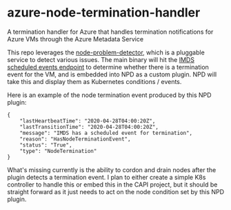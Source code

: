 # azure-node-termination-handler
A termination handler for Azure that handles termination notifications for Azure VMs through the Azure Metadata Service

This repo leverages the [node-problem-detector](https://github.com/kubernetes/node-problem-detector), which is a pluggable service to detect various issues. The main binary will hit the [IMDS scheduled events endpoint](https://docs.microsoft.com/en-us/azure/virtual-machine-scale-sets/virtual-machine-scale-sets-terminate-notification) to determine whether there is a termination event for the VM, and is embedded into NPD as a custom plugin. NPD will take this and display them as Kubernetes conditions / events.

Here is an example of the node termination event produced by this NPD plugin:
```
{
    "lastHeartbeatTime": "2020-04-28T04:00:20Z",
    "lastTransitionTime": "2020-04-28T04:00:20Z",
    "message": "IMDS has a scheduled event for termination",
    "reason": "HasNodeTerminationEvent",
    "status": "True",
    "type": "NodeTermination"
}
```

What's missing currently is the ability to cordon and drain nodes after the plugin detects a termination event. I plan to either create a simple K8s controller to handle this or embed this in the CAPI project, but it should be straight forward as it just needs to act on the node condition set by this NPD plugin.
